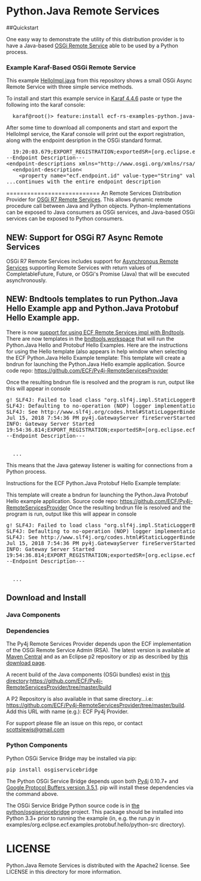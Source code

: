 Python.Java Remote Services
===========================

##Quickstart

One easy way to demonstrate the utility of this distribution provider is to have a Java-based [OSGi Remote Service](https://docs.osgi.org/specification/osgi.cmpn/8.0.0/service.remoteservices.html) able to be used by a Python process.

### Example Karaf-Based OSGi Remote Service

This example  [HelloImpl.java](https://github.com/ECF/Py4j-RemoteServicesProvider/blob/master/examples/org.eclipse.ecf.examples.hello.javahost/src/org/eclipse/ecf/examples/hello/javahost/HelloImpl.java) from this repository shows a small OSGi Async Remote Service with three simple service methods.

To install and start this example service in [Karaf 4.4.6](https://karaf.apache.org/download) paste or type the following into the karaf console:

<pre>
  karaf@root()> feature:install ecf-rs-examples-python.java-hello
</pre>

After some time to download all components and start and export the HelloImpl service, the Karaf console will print out the export registration, along with the endpoint desription in the OSGi standard format.

<pre>
  19:20:03.679;EXPORT_REGISTRATION;exportedSR=[org.eclipse.ecf.examples.hello.IHello];cID=URIID [uri=py4j://127.0.0.1:25333/java];rsId=1
--Endpoint Description---
&lt;endpoint-descriptions xmlns="http://www.osgi.org/xmlns/rsa/v1.0.0"&gt;
  &lt;endpoint-description&lt;
    &lt;property name="ecf.endpoint.id" value-type="String" value="py4j://127.0.0.1:25333/java"/&gt;
...continues with the entire endpoint description  
</pre>


===========================
An Remote Services Distribution Provider for [OSGi R7 Remote Services](https://osgi.org/specification/osgi.cmpn/7.0.0/service.remoteservices.html).  This allows dynamic remote procedure call between Java and Python objects.  Python-Implementations can be exposed to Java consumers as OSGi services, and Java-based OSGi services can be exposed to Python consumers.

## NEW: Support for OSGi R7 Async Remote Services
OSGi R7 Remote Services includes support for [Asynchronous Remote Services](https://osgi.org/specification/osgi.cmpn/7.0.0/service.remoteservices.html#d0e1407) supporting Remote Services with return values of CompletableFuture, Future, or OSGi's Promise (Java) that will be executed asynchronously.

## NEW: Bndtools templates to run Python.Java Hello Example app and Python.Java Protobuf Hello Example app.
There is now [support for using ECF Remote Services impl with Bndtools](https://wiki.eclipse.org/Bndtools_Support_for_Remote_Services_Development).  There are now templates in the [bndtools.workspace](https://github.com/ECF/bndtools.workspace) that will run the Python.Java Hello and Protobuf Hello Examples.  Here are the instructions for using the Hello template (also appears in help window when selecting the ECF Python.Java Hello Example template:
This template will create a bndrun for launching the Python.Java Hello example application.
Source code repo: https://github.com/ECF/Py4j-RemoteServicesProvider

Once the resulting bndrun file is resolved and the program is run, output like this will appear in console
<pre>
g! SLF4J: Failed to load class "org.slf4j.impl.StaticLoggerBinder".
SLF4J: Defaulting to no-operation (NOP) logger implementation
SLF4J: See http://www.slf4j.org/codes.html#StaticLoggerBinder for further details.
Jul 15, 2018 7:54:36 PM py4j.GatewayServer fireServerStarted
INFO: Gateway Server Started
19:54:36.814;EXPORT_REGISTRATION;exportedSR=[org.eclipse.ecf.examples.hello.IHello];cID=URIID [uri=py4j://127.0.0.1:25333/java];rsId=1
--Endpoint Description---
<endpoint-descriptions xmlns="http://www.osgi.org/xmlns/rsa/v1.0.0">
  <endpoint-description>
  ...
</pre>

This means that the Java gateway listener is waiting for connections from a Python process.

Instructions for the ECF Python.Java Protobuf Hello Example template:

This template will create a bndrun for launching the Python.Java Protobuf Hello example application.
Source code repo: https://github.com/ECF/Py4j-RemoteServicesProvider
Once the resulting bndrun file is resolved and the program is run, output like this will appear in console

<pre>
g! SLF4J: Failed to load class "org.slf4j.impl.StaticLoggerBinder".
SLF4J: Defaulting to no-operation (NOP) logger implementation
SLF4J: See http://www.slf4j.org/codes.html#StaticLoggerBinder for further details.
Jul 15, 2018 7:54:36 PM py4j.GatewayServer fireServerStarted
INFO: Gateway Server Started
19:54:36.814;EXPORT_REGISTRATION;exportedSR=[org.eclipse.ecf.examples.protobuf.hello.IHello];cID=URIID [uri=py4j://127.0.0.1:25333/java];rsId=1
--Endpoint Description---
<endpoint-descriptions xmlns="http://www.osgi.org/xmlns/rsa/v1.0.0">
  <endpoint-description>
  ...
</pre>

## Download and Install
### Java Components

### Dependencies

The Py4j Remote Services Provider depends upon the ECF implementation of the OSGi Remote Service Admin (RSA).   The latest version is available at [Maven Central](https://search.maven.org/#search%7Cga%7C1%7Cg%3A%22org.eclipse.ecf%22) and as an Eclipse p2 repository or zip as described by [this download page](https://www.eclipse.org/ecf/downloads.php).

A recent build of the Java components (OSGi bundles) exist in [this directory](https://github.com/ECF/Py4j-RemoteServicesProvider/tree/master/build):https://github.com/ECF/Py4j-RemoteServicesProvider/tree/master/build

A P2 Repository is also available in that same directory...i.e:  https://github.com/ECF/Py4j-RemoteServicesProvider/tree/master/build.  Add this URL with name (e.g.):  ECF Py4j Provider.

For support please file an issue on this repo, or contact [scottslewis@gmail.com](mailto:scottslewis@gmail.com)

### Python Components

Python OSGi Service Bridge may be installed via pip:

<pre>
pip install osgiservicebridge
</pre>

The Python OSGi Service Bridge depends upon both [Py4j](https://www.py4j.org/) 0.10.7+ and [Google Protocol Buffers version 3.5.1](https://developers.google.com/protocol-buffers/).   pip will install these dependencies via the command above.

The OSGi Service Bridge Python source code is in [the python/osgiservicebridge](https://github.com/ECF/Py4j-RemoteServicesProvider/tree/master/python/osgiservicebridge) project.   This package should be installed into Python 3.3+ prior to running the example (in, e.g. the run.py in examples/org.eclipse.ecf.examples.protobuf.hello/python-src directory).

LICENSE
=======

Python.Java Remote Services is distributed with the Apache2 license. See LICENSE in this directory for more
information.

